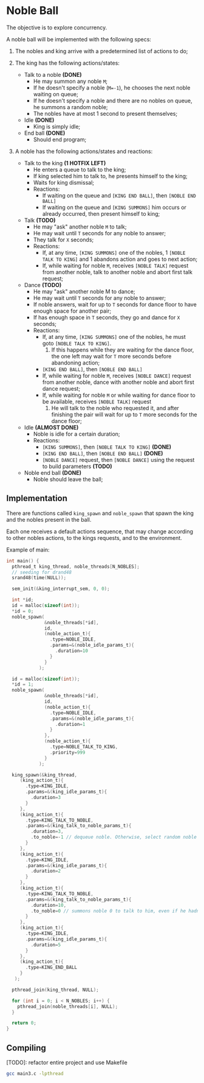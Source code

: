 # Noble Ball

The objective is to explore concurrency.

A noble ball will be implemented with the following specs:

1. The nobles and king arrive with a predetermined list of actions to do;

2. The king has the following actions/states:
    * Talk to a noble **(DONE)**
      - He may summon any noble `M`;
      - If he doesn't specify a noble (`M=-1`), he chooses the next noble waiting on queue;
      - If he doesn't specify a noble and there are no nobles on queue, he summons a random noble;
      - The nobles have at most 1 second to present themselves;
    * Idle **(DONE)**
      - King is simply idle;
    * End ball **(DONE)**
      - Should end program;

3. A noble has the following actions/states and reactions:
    * Talk to the king **(1 HOTFIX LEFT)**
      - He enters a queue to talk to the king;
      - If king selected him to talk to, he presents himself to the king;
      - Waits for king dismissal;
      - Reactions:
        * If waiting on the queue and `[KING END BALL]`, then `[NOBLE END BALL]`
        * If waiting on the queue and `[KING SUMMONS]` him occurs or already occurred, then present himself to king;
    * Talk **(TODO)**
      - He may "ask" another noble `M` to talk;
      - He may wait until `T` seconds for any noble to answer;
      - They talk for `X` seconds;
      - Reactions:
        * If, at any time, `[KING SUMMONS]` one of the nobles, 1 `[NOBLE TALK TO KING]` and 1 abandons action and goes to next action;
        * If, while waiting for noble `M`, receives `[NOBLE TALK]` request from another noble, talk to another noble and abort first talk request;
    * Dance **(TODO)**
      - He may "ask" another noble M to dance;
      - He may wait until `T` seconds for any noble to answer;
      - If noble answers, wait for up to `T` seconds for dance floor to have enough space for another pair;
      - If has enough space in `T` seconds, they go and dance for `X` seconds;
      - Reactions:
        * If, at any time, `[KING SUMMONS]` one of the nobles, he must goto `[NOBLE TALK TO KING]`.
          1. If this happens while they are waiting for the dance floor, the one left may wait for `T` more seconds before abandoning action;
        * `[KING END BALL]`, then `[NOBLE END BALL]`
        * If, while waiting for noble `M`, receives `[NOBLE DANCE]` request from another noble, dance with another noble and abort first dance request;
        * If, while waiting for noble `M` or while waiting for dance floor to be available, receives `[NOBLE TALK]` request
          1. He will talk to the noble who requested it, and after finishing the pair will wait for up to `T` more seconds for the dance floor;
    * Idle **(ALMOST DONE)**
      - Noble is idle for a certain duration;
      - Reactions:
        * `[KING SUMMONS]`, then `[NOBLE TALK TO KING]` **(DONE)**
        * `[KING END BALL]`, then `[NOBLE END BALL]` **(DONE)**
        * `[NOBLE DANCE]` request, then `[NOBLE DANCE]` using the request to build parameters **(TODO)**
    * Noble end ball **(DONE)**
      - Noble should leave the ball;


## Implementation

There are functions called `king_spawn` and `noble_spawn` that spawn the king and the nobles present in the ball.

Each one receives a default actions sequence, that may change according to other nobles actions, to the kings requests, and to the environment.

Example of main:
```c
int main() {
  pthread_t king_thread, noble_threads[N_NOBLES];
  // seeding for drand48
  srand48(time(NULL));

  sem_init(&king_interrupt_sem, 0, 0);

  int *id;
  id = malloc(sizeof(int));
  *id = 0;
  noble_spawn(
              &noble_threads[*id],
              id,
              (noble_action_t){
                .type=NOBLE_IDLE,
                .params=&(noble_idle_params_t){
                  .duration=10
                }
              }
            );

  id = malloc(sizeof(int));
  *id = 1;
  noble_spawn(
              &noble_threads[*id],
              id,
              (noble_action_t){
                .type=NOBLE_IDLE,
                .params=&(noble_idle_params_t){
                  .duration=1
                }
              },
              (noble_action_t){
                .type=NOBLE_TALK_TO_KING,
                .priority=999
              }
            );

  king_spawn(&king_thread,
     (king_action_t){
       .type=KING_IDLE,
       .params=&(king_idle_params_t){
         .duration=3
       }
     },
     (king_action_t){
       .type=KING_TALK_TO_NOBLE,
       .params=&(king_talk_to_noble_params_t){
         .duration=3,
         .to_noble=-1 // dequeue noble. Otherwise, select random noble to summon
       }
     },
     (king_action_t){
       .type=KING_IDLE,
       .params=&(king_idle_params_t){
         .duration=2
       }
     },
     (king_action_t){
       .type=KING_TALK_TO_NOBLE,
       .params=&(king_talk_to_noble_params_t){
         .duration=10,
         .to_noble=0 // summons noble 0 to talk to him, even if he hadn't entered the queue
       }
     },
     (king_action_t){
       .type=KING_IDLE,
       .params=&(king_idle_params_t){
         .duration=5
       }
     },
     (king_action_t){
       .type=KING_END_BALL
     }
   );

  pthread_join(king_thread, NULL);

  for (int i = 0; i < N_NOBLES; i++) {
    pthread_join(noble_threads[i], NULL);
  }

  return 0;
}
```

## Compiling

[TODO]: refactor entire project and use Makefile

```bash
gcc main3.c -lpthread
```

